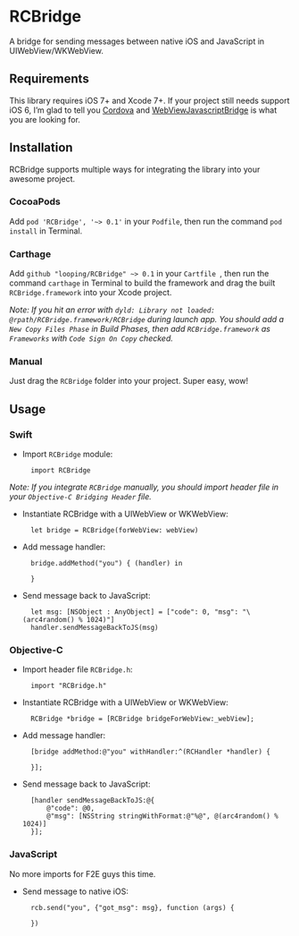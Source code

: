 # RCBridge
A bridge for sending messages between native iOS and JavaScript in UIWebView/WKWebView.

## Requirements
This library requires iOS 7+ and Xcode 7+. If your project still needs support iOS 6, I’m glad to tell you [Cordova][1] and [WebViewJavascriptBridge][2] is what you are looking for.


## Installation
RCBridge supports multiple ways for integrating the library into your awesome project.

### CocoaPods
Add `pod 'RCBridge', '~> 0.1'` in your `Podfile`, then run the command `pod install` in Terminal.

### Carthage
Add `github "looping/RCBridge" ~> 0.1` in your `Cartfile `, then run the command `carthage` in Terminal to build the framework and drag the built `RCBridge.framework` into your Xcode project.

*Note: If you hit an error with `dyld: Library not loaded: @rpath/RCBridge.framework/RCBridge` during launch app. You should add a `New Copy Files Phase` in Build Phases, then add `RCBridge.framework` as `Frameworks` with `Code Sign On Copy` checked.*

### Manual
Just drag the `RCBridge` folder into your project. Super easy, wow!


## Usage
### Swift
- Import `RCBridge` module:

		import RCBridge

*Note: If you integrate `RCBridge` manually, you should import header file in your `Objective-C Bridging Header` file.*

- Instantiate RCBridge with a UIWebView or WKWebView:

		let bridge = RCBridge(forWebView: webView)

- Add message handler:

		bridge.addMethod("you") { (handler) in
		
		}

- Send message back to JavaScript:

		let msg: [NSObject : AnyObject] = ["code": 0, "msg": "\(arc4random() % 1024)"]
		handler.sendMessageBackToJS(msg)

### Objective-C
- Import header file `RCBridge.h`:

		import "RCBridge.h"

- Instantiate RCBridge with a UIWebView or WKWebView:

		RCBridge *bridge = [RCBridge bridgeForWebView:_webView];

- Add message handler:

		[bridge addMethod:@"you" withHandler:^(RCHandler *handler) {
		
		}];

- Send message back to JavaScript:

		[handler sendMessageBackToJS:@{
			@"code": @0,
			@"msg": [NSString stringWithFormat:@"%@", @(arc4random() % 1024)]
		}];

### JavaScript
No more imports for F2E guys this time.

- Send message to native iOS:

		rcb.send("you", {"got_msg": msg}, function (args) {
		
		})

[1]:	https://github.com/apache/cordova-ios
[2]:	https://github.com/marcuswestin/WebViewJavascriptBridge